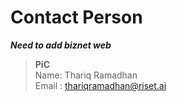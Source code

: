 # Contact Person

_**Need to add biznet web**_

> **PiC**\
> Name: Thariq Ramadhan\
> Email : thariqramadhan@riset.ai
